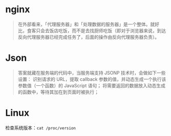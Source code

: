 # nginx

> 在外部看来，「代理服务器」和「处理数据的服务器」是一个整体。就好比，食客只会去饭店吃饭，而不是去找厨师吃饭（即对于浏览器来说，到达反向代理服务器已经完成任务了，后面的操作由反向代理服务器负责）。

# Json

> 答案就藏在服务端的代码中，当服务端支持 JSONP 技术时，会做如下一些设置：
> 识别请求的 URL，提取 callback 参数的值，并动态生成一个执行该参数值（一个函数）的 JavaScript 语句；
> 将需要返回的数据放入动态生成的函数中，等待其加在到页面时被执行；





# Linux

检查系统版本：`cat /proc/version`


